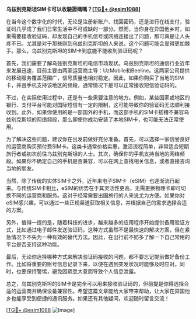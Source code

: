 **乌兹别克斯坦SIM卡可以收驗證碼嗎？[[TG💪+ @esim1088](https://t.me/s/esim1088)]**

在当今这个数字化的时代，无论是注册新账户、找回密码，还是进行在线支付，验证码几乎成了我们日常生活中不可或缺的一部分。然而，当你身在异国他乡时，如果需要接收验证码，却发现自己的手机信号或网络连接出了问题，那可真是让人头疼不已。尤其是对于那些刚到乌兹别克斯坦的人来说，这个问题可能会显得更加棘手。那么，乌兹别克斯坦的SIM卡到底能不能收到验证码呢？

首先，我们需要了解乌兹别克斯坦的电信市场现状。乌兹别克斯坦的通信行业近年来发展迅速，目前主要由两家运营商主导：UzMobile和Beeline。这两家公司提供的移动服务覆盖范围广，信号质量也相对稳定。因此，如果你购买了当地的SIM卡，并且手机支持该地区的频段，通常情况下是可以正常接收短信验证码的。

不过，在实际使用过程中，还是有一些需要注意的地方。例如，某些国家或地区的银行、支付平台可能对国际短信有一定的限制，这可能导致你的验证码无法顺利接收到。此外，如果你使用的是一部国外的手机，而这部手机的SIM卡插槽不兼容乌兹别克斯坦的网络频段，那么即使你成功安装了本地SIM卡，也可能无法正常使用。

为了解决这些问题，建议你在出发前做好充分准备。首先，可以选择一家信誉良好的运营商购买预付费SIM卡。这类卡通常价格实惠，激活流程简单，非常适合短期旅行者或初次前往乌兹别克斯坦的人士。其次，确保你的手机支持当地的网络频段。如果你不确定自己的手机是否兼容，可以在网上查找相关信息，或者直接咨询当地的朋友。

当然，除了传统的实体SIM卡之外，近年来电子SIM卡（eSIM）也逐渐流行起来。与传统SIM卡相比，eSIM的优势在于其灵活性更高，无需更换物理卡即可切换不同的运营商和服务。这对于经常需要出国旅行的人来说尤为方便。如果你对eSIM感兴趣，可以通过一些正规渠道获取相关信息，并根据自己的需求选择合适的方案。

另外，值得一提的是，随着科技的进步，越来越多的应用程序开始提供备用验证方式，比如通过电子邮件发送验证码。这种方式虽然不是最快速的解决方案，但在紧急情况下不失为一种有效的替代方法。因此，在出行前不妨多了解一下自己常用的平台是否支持这种功能。

最后，无论你选择哪种方式来解决验证码接收的问题，都不要忘记提前做好备份工作。比如将重要的账号信息记录下来，以便在遇到突发状况时能够及时应对。同时，也要保持警惕，避免因疏忽大意而导致个人信息泄露。

总之，乌兹别克斯坦的SIM卡是完全可以用来接收验证码的，但前提是你得选择合适的运营商并确保设备兼容性。希望这篇文章能给大家带来帮助，让大家在异国他乡也能享受到便捷的通讯服务。如果还有其他疑问，欢迎随时留言交流！

[[TG💪+ @esim1088](https://t.me/s/esim1088) ![Image](https://i.postimg.cc/4NQfJmqS/Snipaste-2025-05-13-00-14-12.png)]